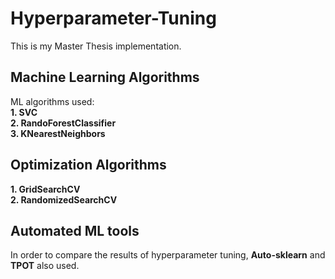 # Hyperparameter-Tuning

This is my Master Thesis implementation. 

## Machine Learning Algorithms  
ML algorithms used:  
**1. SVC**  
**2. RandoForestClassifier**  
**3. KNearestNeighbors**  

## Optimization Algorithms  
**1. GridSearchCV**  
**2. RandomizedSearchCV**  

## Automated ML tools  
In order to compare the results of hyperparameter tuning, **Auto-sklearn** and **TPOT** also used.
